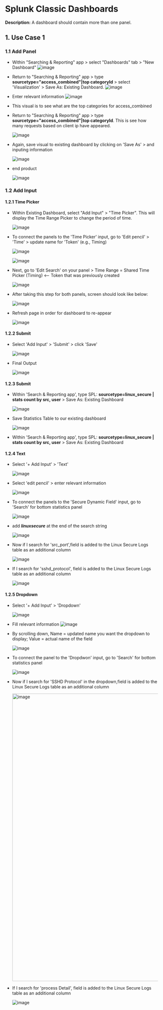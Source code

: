# Splunk Classic Dashboards

**Description:** A dashboard should contain more than one panel.

## 1. Use Case 1
### 1.1 Add Panel
* Within "Searching & Reporting" app > select "Dashboards" tab > "New Dashboard"
  ![image](https://github.com/user-attachments/assets/657ae488-20c1-437c-b23f-026803519c84)

* Return to "Searching & Reporting" app > type **sourcetype="access_combined"|top categoryId** > select 'Visualization' > Save As: Existing Dashboard.
  ![image](https://github.com/user-attachments/assets/e970b47a-fa79-4f5b-9b14-54087587819c)

* Enter relevant information
  ![image](https://github.com/user-attachments/assets/8c8737dd-bfcd-49b4-bfcb-3b5e8eeac030)

* This visual is to see what are the top categories for access_combined

* Return to "Searching & Reporting" app > type **sourcetype="access_combined"|top categoryId**. This is see how many requests based on client ip have appeared.

  ![image](https://github.com/user-attachments/assets/4ac96332-7ff5-42c3-8f2e-55cec33609dc)

* Again, save visual to existing dashboard by clicking on 'Save As' > and inputing information

   ![image](https://github.com/user-attachments/assets/c920fcc3-5238-4683-9f58-f43e12db9855)

* end product

  ![image](https://github.com/user-attachments/assets/ecf6eae3-acd6-4056-9bd0-c20cec27c429)

### 1.2 Add Input

#### 1.2.1 Time Picker

* Within Existing Dashboard, select "Add Input" > "Time Picker". This will display the Time Range Picker to change the period of time. 
  
  ![image](https://github.com/user-attachments/assets/aff991a3-e80d-4556-9cd3-41df17f76487)

* To connect the panels to the 'Time Picker' input, go to 'Edit pencil' > 'Time' > update name for 'Token' (e.g., Timing)

  ![image](https://github.com/user-attachments/assets/8f40c07f-1b78-4c95-bb73-464e1621388d)

  ![image](https://github.com/user-attachments/assets/e176ce98-7f9e-432e-89be-0b62d525695c)

* Next, go to 'Edit Search' on your panel > Time Range = Shared Time Picker (Timing) <-- Token that was previously created

  ![image](https://github.com/user-attachments/assets/b13be756-05e5-4046-8f30-a78d51e8bb2b)

* After taking this step for both panels, screen should look like below:

  ![image](https://github.com/user-attachments/assets/06c2870d-fd50-4c0e-b9d5-7f92ee44d1bf)

* Refresh page in order for dashboard to re-appear

  ![image](https://github.com/user-attachments/assets/37745918-92da-4082-8821-44467c0ed314)

#### 1.2.2 Submit

* Select 'Add Input' > 'Submit' > click 'Save'
  
  ![image](https://github.com/user-attachments/assets/e92c45fa-86fc-434c-8a0f-d5ab340dea89)

* Final Output

  ![image](https://github.com/user-attachments/assets/2737abf7-c1b8-49e6-8af1-f568abf79c52)

#### 1.2.3 Submit

* Within 'Search & Reporting app', type SPL: **sourcetype=linux_secure |  stats count by src, user** > Save As: Existing Dashboard

  ![image](https://github.com/user-attachments/assets/570337be-a29f-4a80-965c-de29ae6784cf)

* Save Statistics Table to our existing dashboard

  ![image](https://github.com/user-attachments/assets/d6000bc5-1fbb-4b09-93e4-08a9e5daea04)

* Within 'Search & Reporting app', type SPL: **sourcetype=linux_secure |  stats count by src, user** > Save As: Existing Dashboard

#### 1.2.4 Text

* Select '+ Add Input' > 'Text'

  ![image](https://github.com/user-attachments/assets/0a2863a1-dc80-4f2a-b38f-75afadc6b8a7)

* Select 'edit pencil' > enter relevant information

  ![image](https://github.com/user-attachments/assets/f2fb6ac9-2732-4b21-84b7-01226cb90d74)

* To connect the panels to the 'Secure Dynamic Field' input, go to 'Search' for bottom statistics panel

  ![image](https://github.com/user-attachments/assets/3a776564-c561-4005-85e2-b3474a1fa847)

* add **$linuxsecure$** at the end of the search string

  ![image](https://github.com/user-attachments/assets/6c51156e-3928-44e9-acae-01a37c0e9ad9)

* Now if I search for 'src_port',field is added to the Linux Secure Logs table as an additional column

  ![image](https://github.com/user-attachments/assets/f2768d6d-a9c6-448f-a131-a371757dc792)

* If I search for 'sshd_protocol', field is added to the Linux Secure Logs table as an additional column

  ![image](https://github.com/user-attachments/assets/1910ed49-06cb-48c3-8f33-e39e42396e85)

#### 1.2.5 Dropdown

* Select '+ Add Input' > 'Dropdown'

  ![image](https://github.com/user-attachments/assets/8b891314-18a6-43d1-be86-13ce021c51e3)

* Fill relevant information
  ![image](https://github.com/user-attachments/assets/0e8f1a34-4f19-4732-b830-9aec584c2d6f)

* By scrolling down, Name = updated name you want the dropdown to display; Value = actual name of the field

  ![image](https://github.com/user-attachments/assets/8b0f33d2-449f-4360-a2e1-c2b81120fb73)

* To connect the panel to the 'Dropdwon' input, go to 'Search' for bottom statistics panel

  ![image](https://github.com/user-attachments/assets/1947b97b-bf24-4052-be16-9ff85d257962)

* Now if I search for 'SSHD Protocol' in the dropdown,field is added to the Linux Secure Logs table as an additional column

  <img width="947" alt="image" src="https://github.com/user-attachments/assets/f7abb7c0-b2b7-45c0-ab9b-989db0426c85" />

* If I search for 'process Detail', field is added to the Linux Secure Logs table as an additional column

  ![image](https://github.com/user-attachments/assets/616ece8f-18a6-4076-b80d-0d54bbd36f9c)
